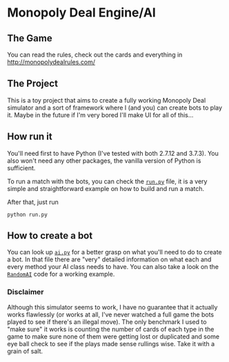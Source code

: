# Monopoly Deal Engine/AI

## The Game
You can read the rules, check out the cards and everything in http://monopolydealrules.com/

## The Project
This is a toy project that aims to create a fully working Monopoly Deal simulator and a sort of framework where I (and you) can create bots to play it. Maybe in the future if I'm very bored I'll make UI for all of this...

## How run it
You'll need first to have Python (I've tested with both 2.7.12 and 3.7.3). You also won't need any other packages, the vanilla version of Python is sufficient.

To run a match with the bots, you can check the [```run.py```](https://github.com/lucaspellegrinelli/monopoly-deal-ai/blob/master/run.py) file, it is a very simple and straightforward example on how to build and run a match.

After that, just run

```
python run.py
```

## How to create a bot

You can look up [```ai.py```](https://github.com/lucaspellegrinelli/monopoly-deal-ai/blob/master/monopoly/ai.py) for a better grasp on what you'll need to do to create a bot. In that file there are "very" detailed information on what each and every method your AI class needs to have. You can also take a look on the [```RandomAI```](https://github.com/lucaspellegrinelli/monopoly-deal-ai/blob/master/bots/random_ai.py) code for a working example.

### Disclaimer
Although this simulator seems to work, I have no guarantee that it actually works flawlessly (or works at all, I've never watched a full game the bots played to see if there's an illegal move). The only benchmark I used to "make sure" it works is counting the number of cards of each type in the game to make sure none of them were getting lost or duplicated and some eye ball check to see if the plays made sense rullings wise. Take it with a grain of salt.
